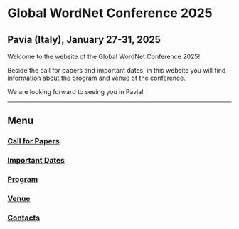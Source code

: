 # Global WordNet Conference 2025
## Pavia (Italy), January 27-31, 2025

Welcome to the website of the Global WordNet Conference 2025!

Beside the call for papers and important dates, in this website you will find information about the program and venue of the conference. 

We are looking forward to seeing you in Pavia!

___

## Menu

### [Call for Papers](http://globalwordnet.org/)
### [Important Dates](dates.md)
### [Program](program.md)
### [Venue](venue.md)
### [Contacts](contacts.md)
